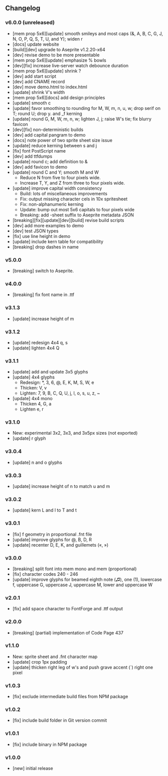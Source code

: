 ## Changelog

### v6.0.0 (unreleased)
- [mem prop 5x6][update] smooth smileys and most caps (&, A, B, C, G, J, N, O, P, Q, S, T, U, and Y); widen r
- [docs] update website
- [build][dev] upgrade to Aseprite v1.2.20-x64
- [dev] revise demo to be more presentable
- [mem prop 5x6][update] emphasize % bowls
- [dev][fix] increase live-server watch debounce duration
- [mem prop 5x6][update] shrink ?
- [dev] add start script
- [dev] add CNAME record
- [dev] move demo.html to index.html
- [update] shrink V's width
- [mem prop 5x6][docs] add design principles
- [update] smooth c
- [update] favor smoothing to rounding for M, W, m, n, u, w; drop serif on T; round U; drop y. and _f kerning
- [update] round G, M, W, m, n, w; lighten J, j; raise W's tie; fix blurry favicon
- [dev][fix] non-deterministic builds
- [dev] add capital pangram to demo
- [docs] note power of two sprite sheet size issue
- [update] reduce kerning between s and j
- [fix] font PostScript name
- [dev] add ttfdumps
- [update] round c; add definition to &
- [dev] add favicon to demo
- [update] round C and Y; smooth M and W
  - Reduce N from five to four pixels wide.
  - Increase T, Y, and Z from three to four pixels wide.
- [update] improve capital width consistency
  - Build: lots of miscellaneous improvements
  - Fix: output missing character cels in 10x spritesheet
  - Fix: non-alphanumeric kerning
  - Update: bump out most 5x6 capitals to four pixels wide
  - Breaking: add -sheet suffix to Aseprite metadata JSON
- [breaking][fix][update][dev][build] revise build scripts
- [dev] add more examples to demo
- [dev] test JSON types
- [fix] use line height in demo
- [update] include kern table for compatibility
- [breaking] drop dashes in name

### v5.0.0
- [breaking] switch to Aseprite.

### v4.0.0
- [breaking] fix font name in .ttf

### v3.1.3
- [update] increase height of m

### v3.1.2
- [update] redesign 4x4 q, s
- [update] lighten 4x4 Q

### v3.1.1
- [update] add and update 3x5 glyphs
- [update] 4x4 glyphs
  - Redesign: \*, 3, 6, @, E, K, M, S, W, e
  - Thicken: V, v
  - Lighten: 7, 9, B, C, Q, U, j, l, o, s, u, z, ~
- [update] 4x4 mono
  - Thicken 4, G, a
  - Lighten e, r

### v3.1.0
- New: experimental 3x2, 3x3, and 3x5px sizes (not exported)
- [update] r glyph

### v3.0.4
- [update] n and o glyphs

### v3.0.3
- [update] increase height of n to match u and m

### v3.0.2
- [update] kern L and l to T and t

### v3.0.1
- [fix] f geometry in proportional .fnt file
- [update] improve glyphs for @, B, D, R
- [update] recenter D, E, K, and guillemets («, »)

### v3.0.0
- [breaking] split font into mem mono and mem (proportional)
- [fix] character codes 240 - 246
- [update] improve glyphs for beamed eighth note (♫), one (1), lowercase f,
  uppercase G, uppercase J, uppercase M, lower and uppercase W

### v2.0.1
- [fix] add space character to FontForge and .ttf output

### v2.0.0
- [breaking] (partial) implementation of Code Page 437

### v1.1.0
- New: sprite sheet and .fnt character map
- [update] crop 1px padding
- [update] thicken right leg of w's and push grave accent (`) right one pixel

### v1.0.3
- [fix] exclude intermediate build files from NPM package

### v1.0.2
- [fix] include build folder in Git version commit

### v1.0.1
- [fix] include binary in NPM package

### v1.0.0
- [new] initial release
